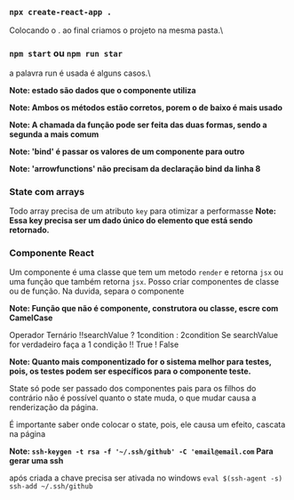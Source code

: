 ### `npx create-react-app .`
Colocando o . ao final criamos o projeto na mesma pasta.\

### `npm start` ou `npm run star`
a palavra run é usada é alguns casos.\

**Note: estado são dados que o componente utiliza**

**Note: Ambos os métodos estão corretos, porem o de baixo é mais usado**

**Note: A chamada da função pode ser feita das duas formas, sendo a segunda a mais comum**

**Note: 'bind' é passar os valores de um componente para outro**

**Note: 'arrowfunctions' não precisam da declaração bind da linha 8**

### State com arrays

Todo array precisa de um atributo `key` para otimizar a performasse
**Note: Essa key precisa ser um dado único do elemento que está sendo retornado.**

### Componente React

Um componente é uma classe que tem um metodo `render` e retorna `jsx` ou\
uma função que também retorna `jsx`.
Posso criar componentes de classe ou de função.
Na duvida, separa o componente

**Note: Função que não é componente, construtora ou classe, escre com CamelCase**

Operador Ternário
!!searchValue ? 1condition : 2condition
Se searchValue for verdadeiro faça a 1 condição
!! True
! False

**Note: Quanto mais componentizado for o sistema melhor para testes, pois, os testes podem ser específicos para o componente teste.**

State só pode ser passado dos componentes pais para os filhos do contrário não é possível
quanto o state muda, o que mudar causa a renderização da página.

É importante saber onde colocar o state, pois, ele causa um efeito, cascata na página

**Note: `ssh-keygen -t rsa -f '~/.ssh/github' -C 'email@email.com` Para gerar uma ssh**

após criada a chave precisa ser ativada no windows
`eval $(ssh-agent -s)`
`ssh-add ~/.ssh/github`